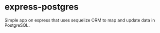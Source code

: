 # express-postgres
Simple app on express that uses sequelize ORM to map and update data in PostgreSQL.
